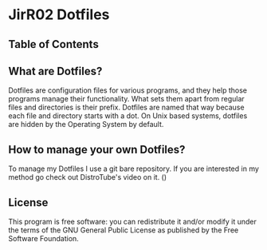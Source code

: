 # JirR02 Dotfiles

## Table of Contents

## What are Dotfiles?

Dotfiles are configuration files for various programs, and they help those programs manage their functionality. What sets them apart from regular files and directories is their prefix. Dotfiles are named that way because each file and directory starts with a dot. On Unix based systems, dotfiles are hidden by the Operating System by default.

## How to manage your own Dotfiles?

To manage my Dotfiles I use a git bare repository. If you are interested in my method go check out DistroTube's video on it. ()

## License

This program is free software: you can redistribute it and/or modify it under the terms of the GNU General Public License as published by the Free Software Foundation.
